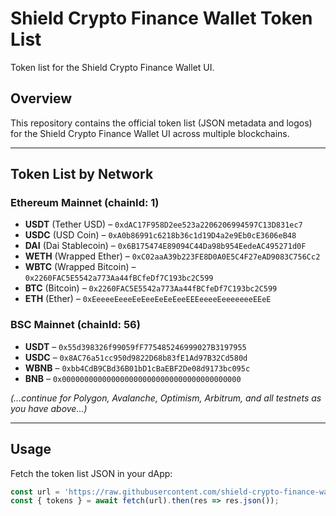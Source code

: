 # Shield Crypto Finance Wallet Token List

Token list for the Shield Crypto Finance Wallet UI.

## Overview  
This repository contains the official token list (JSON metadata and logos) for the Shield Crypto Finance Wallet UI across multiple blockchains.

---

## Token List by Network

### Ethereum Mainnet (chainId: 1)  
- **USDT** (Tether USD) – `0xdAC17F958D2ee523a2206206994597C13D831ec7`  
- **USDC** (USD Coin) – `0xA0b86991c6218b36c1d19D4a2e9Eb0cE3606eB48`  
- **DAI** (Dai Stablecoin) – `0x6B175474E89094C44Da98b954EedeAC495271d0F`  
- **WETH** (Wrapped Ether) – `0xC02aaA39b223FE8D0A0E5C4F27eAD9083C756Cc2`  
- **WBTC** (Wrapped Bitcoin) – `0x2260FAC5E5542a773Aa44fBCfeDf7C193bc2C599`  
- **BTC** (Bitcoin) – `0x2260FAC5E5542a773Aa44fBCfeDf7C193bc2C599`  
- **ETH** (Ether) – `0xEeeeeEeeeEeEeeEeEeEeeEEEeeeeEeeeeeeeEEeE`  

### BSC Mainnet (chainId: 56)  
- **USDT** – `0x55d398326f99059fF775485246999027B3197955`  
- **USDC** – `0x8AC76a51cc950d9822D68b83fE1Ad97B32Cd580d`  
- **WBNB** – `0xbb4CdB9CBd36B01bD1cBaEBF2De08d9173bc095c`  
- **BNB** – `0x0000000000000000000000000000000000000000`  

*(…continue for Polygon, Avalanche, Optimism, Arbitrum, and all testnets as you have above…)*

---

## Usage

Fetch the token list JSON in your dApp:

```js
const url = 'https://raw.githubusercontent.com/shield-crypto-finance-wallet/shield-crypto-finance-wallet-tokenlist/main/tokenlist.json';
const { tokens } = await fetch(url).then(res => res.json());
